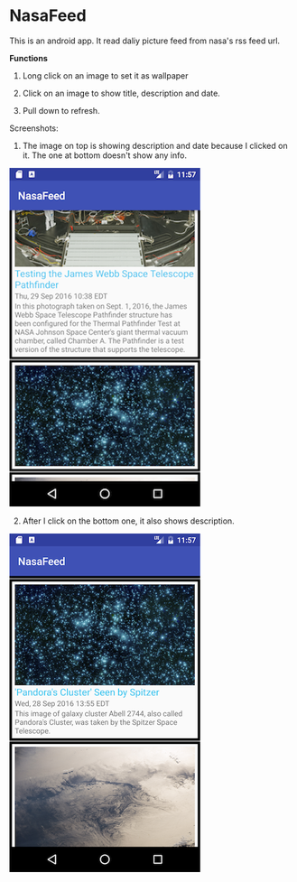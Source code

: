 # NasaFeed
This is  an android app. It read daliy picture feed from nasa's rss feed url. 


**Functions**

1. Long click on an image to set it as wallpaper

2. Click on an image to show title, description and date.

3. Pull down to refresh.


Screenshots: 

1. The image on top is showing description and date because I clicked on it. The one at bottom doesn't show any info.

![alt text][first_one_show_description]

2. After I click on the bottom one, it also shows description. 

![alt text][second_show_description]

[first_one_show_description]: https://github.com/fishzhe/NasaFeed/blob/master/screenshots/first_one_show_desp.png "NasaFeed screenshot"
[second_show_description]: https://github.com/fishzhe/NasaFeed/blob/master/screenshots/second_show_desp.png "NasaFeed screenshot"


